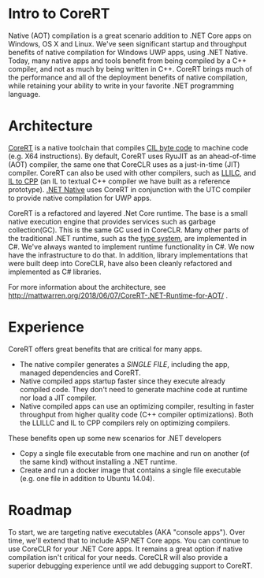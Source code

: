 Intro to CoreRT
===============

Native (AOT) compilation is a great scenario addition to .NET Core apps on Windows, OS X and Linux. We've seen significant startup and throughput benefits of native compilation for Windows UWP apps, using .NET Native. Today, many native apps and tools benefit from being compiled by a C++ compiler, and not as much by being written in C++. CoreRT brings much of the performance and all of the deployment benefits of native compilation, while retaining your ability to write in your favorite .NET programming language.

Architecture
============

[CoreRT](https://github.com/dotnet/corert) is a native toolchain that compiles [CIL byte code](https://en.wikipedia.org/wiki/Common_Intermediate_Language) to machine code (e.g. X64 instructions). By default, CoreRT uses RyuJIT as an ahead-of-time (AOT) compiler, the same one that CoreCLR uses as a just-in-time (JIT) compiler. CoreRT can also be used with other compilers, such as [LLILC](https://github.com/dotnet/llilc), and [IL to CPP](https://github.com/dotnet/corert/tree/master/src/ILCompiler.CppCodeGen/src/CppCodeGen) (an IL to textual C++ compiler we have built as a reference prototype). [.NET Native](https://docs.microsoft.com/en-us/dotnet/framework/net-native/index) uses CoreRT in conjunction with the UTC compiler to provide native compilation for UWP apps.

CoreRT is a refactored and layered .Net Core runtime. The base is a small native execution engine that provides services such as garbage collection(GC). This is the same GC used in CoreCLR. Many other parts of the traditional .NET runtime, such as the [type system](https://github.com/dotnet/corert/tree/master/src/Common/src/TypeSystem), are implemented in C#. We've always wanted to implement runtime functionality in C#. We now have the infrastructure to do that. In addition, library implementations that were built deep into CoreCLR, have also been cleanly refactored and implemented as C# libraries.

For more information about the architecture, see http://mattwarren.org/2018/06/07/CoreRT-.NET-Runtime-for-AOT/ .

Experience
==========

CoreRT offers great benefits that are critical for many apps. 

- The native compiler generates a *SINGLE FILE*, including the app, managed dependencies and CoreRT.
- Native compiled apps startup faster since they execute already compiled code. They don't need to generate machine code at runtime nor load a JIT compiler.
- Native compiled apps can use an optimizing compiler, resulting in faster throughput from higher quality code (C++ compiler optimizations). Both the LLILLC and IL to CPP compilers rely on optimizing compilers.

These benefits open up some new scenarios for .NET developers

- Copy a single file executable from one machine and run on another (of the same kind) without installing a .NET runtime.
- Create and run a docker image that contains a single file executable (e.g. one file in addition to Ubuntu 14.04).

Roadmap
=======

To start, we are targeting native executables (AKA "console apps"). Over time, we'll extend that to include ASP.NET Core apps. You can continue to use CoreCLR for your .NET Core apps. It remains a great option if native compilation isn't critical for your needs. CoreCLR will also provide a superior debugging experience until we add debugging support to CoreRT.
